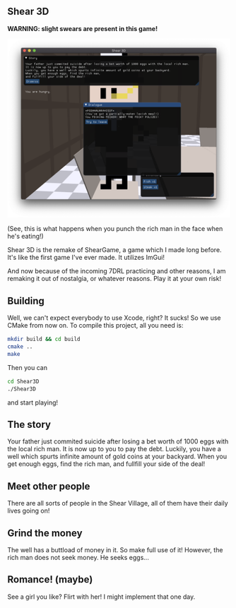## Shear 3D

__WARNING: slight swears are present in this game!__

![Partially eaten lavish meal!](./partially.eaten.lavish.meal.png)

(See, this is what happens when you punch the rich man in the face when he's eating!)

Shear 3D is  the remake of ShearGame, a game which I made long before. It's like the first game I've ever made. It utilizes ImGui!

And now because of the incoming 7DRL practicing and other reasons, I am remaking it out of nostalgia, or whatever reasons. Play it at your own risk!

## Building 

Well, we can't expect everybody to use Xcode, right? It sucks! So we use CMake from now on. To compile this project, all you need is:

```sh
mkdir build && cd build
cmake ..
make
```

Then you can

```sh
cd Shear3D
./Shear3D
```

and start playing!

## The story

Your father just commited suicide after losing a bet worth of 1000 eggs with the local rich man. It is now up to you to pay the debt. Luckily, you have a well which spurts infinite amount of gold coins at your backyard. When you get enough eggs, find the rich man, and fullfill your side of the deal!



## Meet other people

There are all sorts of people in the Shear Village, all of  them have their daily lives going on!

## Grind the money

The well has a buttload of money in it. So make full use of it! However, the rich man does not seek money. He seeks eggs...

## Romance! (maybe)

See a girl you like? Flirt with her! I might implement that one day.

